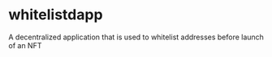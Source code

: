 # whitelistdapp
A decentralized application that is used to whitelist addresses before launch of an NFT 
